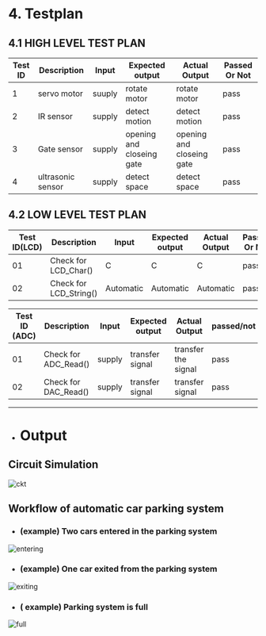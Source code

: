   # 4. Testplan  
   
   ## 4.1 HIGH LEVEL TEST PLAN

| Test ID | Description | Input | Expected output | Actual Output | Passed Or Not |
| --- | --- | --- | --- | --- | --- |
|1|servo motor| suuply|rotate motor|rotate motor|pass|
|2|IR sensor| supply|detect motion|detect motion|pass|
|3| Gate sensor|supply|opening and closeing gate |opening and closeing gate|pass|
|4|ultrasonic sensor|supply|detect space|detect space|pass|


  ##  4.2 LOW LEVEL TEST PLAN

| Test ID(LCD) | Description | Input | Expected output | Actual Output | Passed Or Not |
| --- | --- | --- | --- | --- | --- |
| 01 |Check for LCD_Char()|C|C|C|pass|
| 02 |Check for LCD_String()|Automatic|Automatic|Automatic|pass|


| Test ID (ADC)| Description | Input | Expected output | Actual Output | passed/not |
| --- | --- | --- | --- | --- | --- |
| 01 |Check for ADC_Read()|supply |transfer signal|transfer the signal |pass|
| 02 |Check for DAC_Read()|supply|transfer signal|transfer signal|pass|

----------------------------------

 - # Output
 
## Circuit Simulation

![ckt](https://user-images.githubusercontent.com/98831772/156919135-de71bf45-d3d1-4be2-b37f-ac487f7478b5.PNG)



## Workflow of automatic car parking system

* ### (example) Two cars entered in the parking system

![entering](https://user-images.githubusercontent.com/98831772/156920013-84df4ca3-924f-4b2e-a479-036ab2474640.PNG)

* ###  (example) One car exited from the parking system

![exiting](https://user-images.githubusercontent.com/98831772/156920602-73193335-4a99-458e-a1d7-f48e38cb04be.PNG)



* ### ( example) Parking system is full

![full](https://user-images.githubusercontent.com/98831772/156920662-ba5dec10-00cb-4f6a-9826-1a7bd86bedec.PNG)




